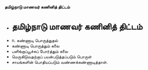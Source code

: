 **தமிழ்நாடு மாணவர் கணினித் திட்டம்**
- # தமிழ்நாடு மாணவர் கணினித் திட்டம்
- n. கண்ணாடி பொருத்துதல்
- கண்ணாடி பொருத்தும் கலை
- பளிங்குப்பூச்சுப் போர்த்தும் கலை
- மெருகிடுவதற்குப் பயன்படுத்தப்படும் பொருள்
- சாயங்களின் பொதியப்படும் வண்ணக்கண்ணாடித்தாள்.


